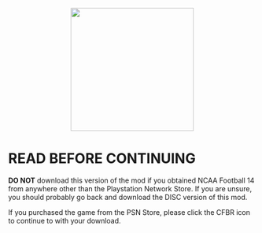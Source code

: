 <p align="center">
  <a href="https://github.com/cfbrevamped/CFBR-Easy-Installer/blob/master/PC/digital.md"><img width="250" src="https://github.com/cfbrevamped/CFBR-Easy-Installer/blob/master/assets/images/CFBR.png"></a>
</p>

# READ BEFORE CONTINUING

**DO NOT** download this version of the mod if you obtained NCAA Football 14 from anywhere other than the Playstation Network Store. If you are unsure, you should probably go back and download the DISC version of this mod.

If you purchased the game from the PSN Store, please click the CFBR icon to continue to with your download.
